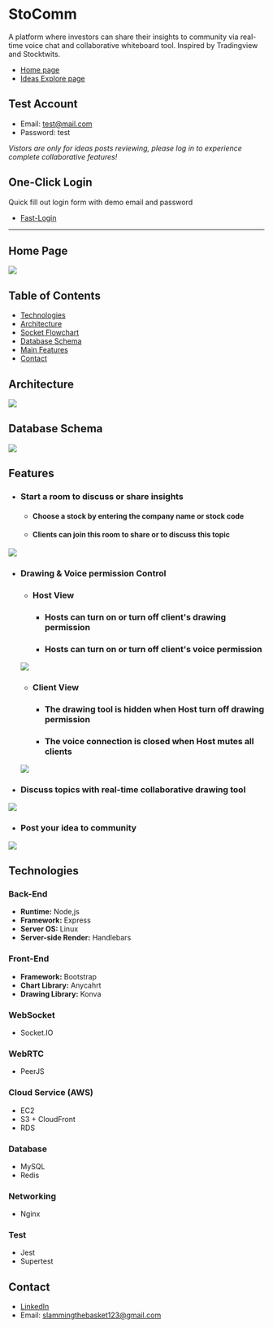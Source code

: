 # StoComm

A platform where investors can share their insights to community via real-time voice chat and collaborative whiteboard tool.
Inspired by Tradingview and Stocktwits.

 * [Home page](https://stocomm.site/)
 * [Ideas Explore page](https://stocomm.site/explore)

## Test Account

 * Email: test@mail.com
 * Password: test

*Vistors are only for ideas posts reviewing, please log in to experience complete collaborative features!*

## One-Click Login
Quick fill out login form with demo email and password 

 * [Fast-Login](https://stocomm.site?is_demo=1)

 ---

## Home Page
<img src="https://d2jpvpf7zh5xyj.cloudfront.net/readme/stocomm-homepage.gif">

## Table of Contents
 * [Technologies](#Technologies)
 * [Architecture](#Architecture)
 * [Socket Flowchart](#Socket-Flowchart)
 * [Database Schema](#Database-Schema)
 * [Main Features](#Main-Features)
 * [Contact](#Contact)

## Architecture

<img src="https://d2jpvpf7zh5xyj.cloudfront.net/readme/architecture.png">

## Database Schema

<img src="https://d2jpvpf7zh5xyj.cloudfront.net/readme/db-schema.png">

## Features

 * ### Start a room to discuss or share insights
   * #### Choose a stock by entering the company name or stock code
   * #### Clients can join this room to share or to discuss this topic

 <img src="https://d2jpvpf7zh5xyj.cloudfront.net/readme/start.gif">

 * ### Drawing & Voice permission Control
   * ### Host View
     * ### Hosts can turn on or turn off client's drawing permission
     * ### Hosts can turn on or turn off client's voice permission

   <img src="https://d2jpvpf7zh5xyj.cloudfront.net/readme/host-pert.gif">

   * ### Client View
     * ### The drawing tool is hidden when Host turn off drawing permission
     * ### The voice connection is closed when Host mutes all clients

   <img src="https://d2jpvpf7zh5xyj.cloudfront.net/readme/client-pert.gif">

 * ### Discuss topics with real-time collaborative drawing tool

 <img src="https://d2jpvpf7zh5xyj.cloudfront.net/readme/draw.gif">

 * ### Post your idea to community

 <img src="https://d2jpvpf7zh5xyj.cloudfront.net/readme/post.gif">

## Technologies
### Back-End
 * **Runtime:** Node,js
 * **Framework:** Express
 * **Server OS:** Linux
 * **Server-side Render:** Handlebars

### Front-End
 * **Framework:** Bootstrap
 * **Chart Library:** Anycahrt
 * **Drawing Library:** Konva

### WebSocket
 * Socket.IO

### WebRTC
 * PeerJS

### Cloud Service (AWS)
 * EC2
 * S3 + CloudFront
 * RDS

### Database
 * MySQL
 * Redis

### Networking 
 * Nginx

### Test
 * Jest
 * Supertest

## Contact

 * [LinkedIn](https://www.linkedin.com/in/hsin-ping-k/)
 * Email: slammingthebasket123@gmail.com